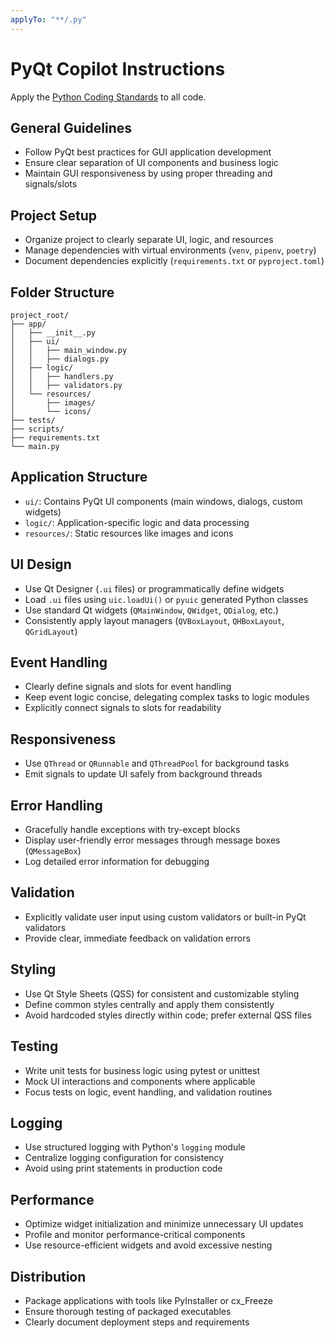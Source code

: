 ```yaml
---
applyTo: "**/.py"
---
```


# PyQt Copilot Instructions

Apply the [Python Coding Standards](./python.md) to all code.

## General Guidelines

- Follow PyQt best practices for GUI application development
- Ensure clear separation of UI components and business logic
- Maintain GUI responsiveness by using proper threading and signals/slots

## Project Setup

- Organize project to clearly separate UI, logic, and resources
- Manage dependencies with virtual environments (`venv`, `pipenv`, `poetry`)
- Document dependencies explicitly (`requirements.txt` or `pyproject.toml`)

## Folder Structure

```
project_root/
├── app/
│   ├── __init__.py
│   ├── ui/
│   │   ├── main_window.py
│   │   ├── dialogs.py
│   ├── logic/
│   │   ├── handlers.py
│   │   ├── validators.py
│   └── resources/
│       ├── images/
│       └── icons/
├── tests/
├── scripts/
├── requirements.txt
└── main.py
```

## Application Structure

- `ui/`: Contains PyQt UI components (main windows, dialogs, custom widgets)
- `logic/`: Application-specific logic and data processing
- `resources/`: Static resources like images and icons

## UI Design

- Use Qt Designer (`.ui` files) or programmatically define widgets
- Load `.ui` files using `uic.loadUi()` or `pyuic` generated Python classes
- Use standard Qt widgets (`QMainWindow`, `QWidget`, `QDialog`, etc.)
- Consistently apply layout managers (`QVBoxLayout`, `QHBoxLayout`, `QGridLayout`)

## Event Handling

- Clearly define signals and slots for event handling
- Keep event logic concise, delegating complex tasks to logic modules
- Explicitly connect signals to slots for readability

## Responsiveness

- Use `QThread` or `QRunnable` and `QThreadPool` for background tasks
- Emit signals to update UI safely from background threads

## Error Handling

- Gracefully handle exceptions with try-except blocks
- Display user-friendly error messages through message boxes (`QMessageBox`)
- Log detailed error information for debugging

## Validation

- Explicitly validate user input using custom validators or built-in PyQt validators
- Provide clear, immediate feedback on validation errors

## Styling

- Use Qt Style Sheets (QSS) for consistent and customizable styling
- Define common styles centrally and apply them consistently
- Avoid hardcoded styles directly within code; prefer external QSS files

## Testing

- Write unit tests for business logic using pytest or unittest
- Mock UI interactions and components where applicable
- Focus tests on logic, event handling, and validation routines

## Logging

- Use structured logging with Python's `logging` module
- Centralize logging configuration for consistency
- Avoid using print statements in production code

## Performance

- Optimize widget initialization and minimize unnecessary UI updates
- Profile and monitor performance-critical components
- Use resource-efficient widgets and avoid excessive nesting

## Distribution

- Package applications with tools like PyInstaller or cx_Freeze
- Ensure thorough testing of packaged executables
- Clearly document deployment steps and requirements
